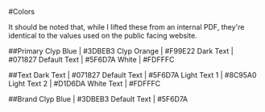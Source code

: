 #Colors

It should be noted that, while I lifted these from an internal PDF, they're identical to the values used on the public facing website. 

##Primary
Clyp Blue | #3DBEB3
Clyp Orange | #F99E22
Dark Text | #071827
Default Text | #5F6D7A
White | #FDFFFC

##Text
Dark Text | #071827
Default Text | #5F6D7A
Light Text 1  | #8C95A0
Light Text 2 | #D1D6DA
White Text | #FDFFFC

##Brand
Clyp Blue | #3DBEB3
Default Text | #5F6D7A